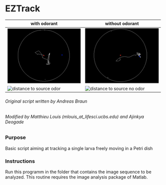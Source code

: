 # EZTrack

|with odorant|without odorant|
|---|---|
|![tracks odor](tracks_odor.png)|![tracks no odor](tracks_no_odor.png)|
|![distance to source odor](dist_to_source_odor.png) |![distance to source no odor](dist_to_source_no_odor.png) |


###### Original script written by Andreas Braun 
###### Modified by Matthieu Louis (mlouis_at_lifesci.ucbs.edu) and Ajinkya Deogade

### Purpose
Basic script aiming at tracking a single larva freely moving in a Petri dish

### Instructions
Run this programm in the folder that contains the image sequence to be analyzed. This routine requires the image analysis package of Matlab.
